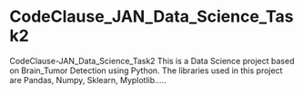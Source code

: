 # CodeClause_JAN_Data_Science_Task2
CodeClause-JAN_Data_Science_Task2 This is a Data Science project based on Brain_Tumor Detection using Python.  The libraries used in this project are Pandas, Numpy, Sklearn, Myplotlib.....
